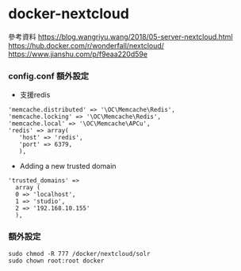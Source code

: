 # docker-nextcloud
參考資料
https://blog.wangriyu.wang/2018/05-server-nextcloud.html
https://hub.docker.com/r/wonderfall/nextcloud/
https://www.jianshu.com/p/f9eaa220d59e


### config.conf 額外設定
- 支援redis
```
'memcache.distributed' => '\OC\Memcache\Redis',
'memcache.locking' => '\OC\Memcache\Redis',
'memcache.local' => '\OC\Memcache\APCu',
'redis' => array(
   'host' => 'redis',
   'port' => 6379,
   ),
```

- Adding a new trusted domain
```
'trusted_domains' =>
  array (
  0 => 'localhost',
  1 => 'studio',
  2 => '192.168.10.155'
  ),
```
### 額外設定
```
sudo chmod -R 777 /docker/nextcloud/solr
sudo chown root:root docker
```
